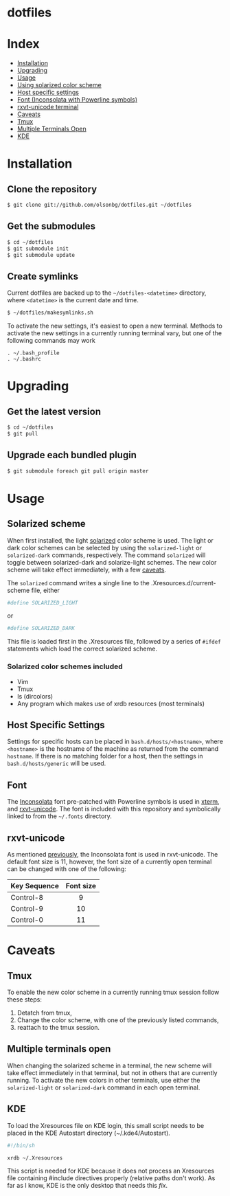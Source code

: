 dotfiles
=====

# Index
* [Installation](#installation)
* [Upgrading](#upgrading)
* [Usage](#usage)
 * [Using solarized color scheme](#solarized-scheme)
 * [Host specific settings](#host-specific-settings)
 * [Font (Inconsolata with Powerline symbols)](#font)
 * [rxvt-unicode terminal](#rxvt-unicode)
* [Caveats](#caveats)
 * [Tmux](#tmux)
 * [Multiple Terminals Open](#multiple-terminals-open)
 * [KDE](#kde)

# Installation

## Clone the repository
```bash
$ git clone git://github.com/olsonbg/dotfiles.git ~/dotfiles
```

## Get the submodules

```bash
$ cd ~/dotfiles
$ git submodule init
$ git submodule update
```

## Create symlinks
Current dotfiles are backed up to the `~/dotfiles-<datetime>` directory,
where `<datetime>` is the current date and time.
```bash
$ ~/dotfiles/makesymlinks.sh
```

To activate the new settings, it's easiest to open a new terminal. Methods
to activate the new settings in a currently running terminal vary, but one
of the following commands may work
```
. ~/.bash_profile
. ~/.bashrc
```

# Upgrading

## Get the latest version
```bash
$ cd ~/dotfiles
$ git pull
```

## Upgrade each bundled plugin

```bash
$ git submodule foreach git pull origin master
```

# Usage
## Solarized scheme
When first installed, the light
[solarized](https://github.com/altercation/solarized) color scheme is used.
The light or dark color schemes can be selected by using the
`solarized-light` or `solarized-dark` commands, respectively. The command
`solarized` will toggle between solarized-dark and solarize-light schemes.
The new color scheme will take effect immediately, with a few
[caveats](#caveats).

The `solarized` command writes a single line to the
.Xresources.d/current-scheme file, either
```bash
#define SOLARIZED_LIGHT
```
or
```bash
#define SOLARIZED_DARK
```

This file is loaded first in the .Xresources file, followed by a series of
`#ifdef` statements which load the correct solarized scheme.

### Solarized color schemes included
* Vim
* Tmux
* ls (dircolors)
* Any program which makes use of xrdb resources (most terminals)

## Host Specific Settings
Settings for specific hosts can be placed in `bash.d/hosts/<hostname>`,
where `<hostname>` is the hostname of the machine as returned from the
command `hostname`. If there is no matching folder for a host, then the
settings in `bash.d/hosts/generic` will be used.

## Font
The [Inconsolata](https://github.com/powerline/fonts) font pre-patched with
Powerline symbols is used in [xterm](http://invisible-island.net/xterm/),
and [rxvt-unicode](http://software.schmorp.de/pkg/rxvt-unicode.html). The
font is included with this repository and symbolically linked to from the
`~/.fonts` directory.

## rxvt-unicode
As mentioned [previously](#font), the Inconsolata font is used in
rxvt-unicode. The default font size is 11, however, the font size of a
currently open terminal can be changed with one of the following:


| Key Sequence | Font size |
| :------------|:---------:|
| Control-8    | 9         |
| Control-9    | 10        |
| Control-0    | 11        |

# Caveats

## Tmux
To enable the new color scheme in a currently running tmux session follow
these steps:
  1. Detatch from tmux,
  2. Change the color scheme, with one of the previously listed commands,
  3. reattach to the tmux session.

## Multiple terminals open
When changing the solarized scheme in a terminal, the new scheme will take
effect immediately in that terminal, but not in others that are currently
running. To activate the new colors in other terminals, use either the
`solarized-light` or `solarized-dark` command in each open terminal.

## KDE
To load the Xresources file on KDE login, this small script needs to be
placed in the KDE Autostart directory (~/.kde4/Autostart).
```bash
#!/bin/sh

xrdb ~/.Xresources
```
This script is needed for KDE because it does not process an Xresources file
containing #include directives properly (relative paths don't work). As far
as I know, KDE is the only desktop that needs this _fix_.
